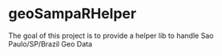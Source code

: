 # geoSampaRHelper
The goal of this project is to provide a helper lib to handle Sao Paulo/SP/Brazil Geo Data
